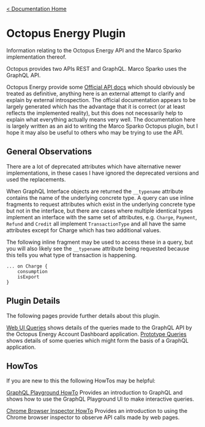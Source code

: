 [< Documentation Home](index.md)

# Octopus Energy Plugin
Information relating to the Octopus Energy API and the Marco Sparko implementation thereof.

Octopus provides two APIs REST and GraphQL. Marco Sparko uses the GraphQL API.

Octopus Energy provide some [Official API docs](https://developer.octopus.energy) which should obviously be treated as definitive, anything here is an external attempt to clarify and explain by external introspection. The official documentation appears to be largely generated which has the advantage that it is correct (or at least reflects the implemented reality), but this does not necessarily help to explain what everything actually means very well. The documentation here is largely written as an aid to writing the Marco Sparko Octopus plugin, but I hope it may also be useful to others who may be trying to use the API.

## General Observations
There are a lot of deprecated attributes which have alternative newer implementations, in these cases I have ignored the deprecated versions and used the replacements.

When GraphQL Interface objects are returned the `__typename` attribute contains the name of the underlying concrete type. A query can use inline fragments to request attributes which exist in the underlying concrete type but not in the interface, but there are cases where multiple identical types implement an interface with the same set of attributes, e.g.
`Charge`,
`Payment`,
`Refund` and
`Credit`
all implement `TransactionType`
and all have the same attributes except for Charge which has two additional values.

The following inline fragment may be used to access these in a query, but you will also likely see the `__typename` attribute being requested because this tells you what type of transaction is happening.

```gql
... on Charge {
    consumption
    isExport
}
```

## Plugin Details
The following pages provide further details about this plugin.

[Web UI Queries](webUiQueries.md) shows details of the queries made to the GraphQL API by the Octopus Energy Account Dashboard application.
[Prototype Queries](prototypeQueries.md)
shows details of some queries which might form the basis of a GraphQL application.

## HowTos
If you are new to this the following HowTos may be helpful:

[GraphQL Playground HowTo](GraphQL.md) Provides an introduction to GraphQL and shows how to use the GraphQL Playground UI to make interactive queries.

[Chrome Browser Inspector HowTo](ChromeInspector.md) Provides an introduction to using the Chrome browser inspector to observe API calls made by web pages.